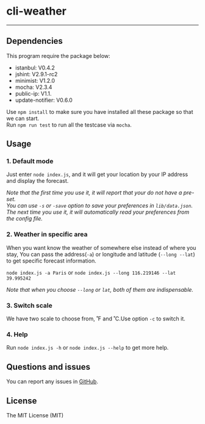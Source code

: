 # cli-weather
----

## Dependencies  
This program require the package below:
+ istanbul: V0.4.2  
+ jshint: V2.9.1-rc2
+ minimist: V1.2.0
+ mocha: V2.3.4
+ public-ip: V1.1.
+ update-notifier: V0.6.0 

Use `npm install` to make sure you have installed all these package so that we can start.  
Run `npm run test` to run all the testcase via `mocha`.

## Usage  
### 1. Default mode  
Just enter `node index.js`, and it will get your location by your IP address and display the forecast.

*Note that the first time you use it, it will report that your do not have a pre-set.  
You can use `-s` or `-save` option to save your preferences in `lib/data.json`. The next time you use it, it will automatically read your preferences from the config file.*

### 2. Weather in specific area  
When you want know the weather of somewhere else instead of where you stay, You can pass the address(`-a`) or longitude and latitude (`--long --lat`) to get specific forecast information.  

`node index.js -a Paris` or `node index.js --long 116.219146 --lat 39.995242`

*Note that when you choose `--long` or `lat`, both of them are indispensable.*

### 3. Switch scale  
We have two scale to choose from, ˚F and ˚C.Use option `-c` to switch it. 

### 4. Help  
Run `node index.js -h` or `node index.js --help` to get more help. 

## Questions and issues  
You can report any issues in [GitHub](https://github.com/92bondstreet/rdd-cdd-tdd/issues).
## License  
The MIT License (MIT)
